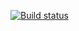 [![Build status](https://ci.appveyor.com/api/projects/status/km547pgohmeank6m?svg=true)](https://ci.appveyor.com/project/Yakovleva-Anna/selenide)